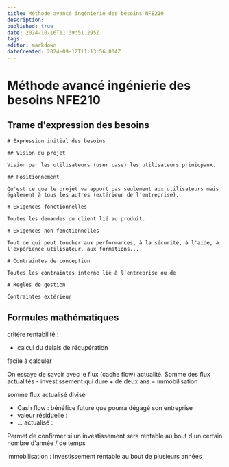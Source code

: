 ```yaml
---
title: Méthode avancé ingénierie des besoins NFE210
description: 
published: true
date: 2024-10-16T11:39:51.295Z
tags: 
editor: markdown
dateCreated: 2024-09-12T11:13:56.004Z
---
```


# Méthode avancé ingénierie des besoins NFE210

## Trame d'expression des besoins

```
# Expression initial des besoins

## Vision du projet

Vision par les utilisateurs (user case) les utilisateurs prinicpaux.

## Positionnement

Qu'est ce que le projet va apport pas seulement aux utilisateurs mais également à tous les autres (extérieur de l'entreprise).

# Exigences fonctionnelles

Toutes les demandes du client lié au produit.

# Exigences non fonctionnelles

Tout ce qui peut toucher aux performances, à la sécurité, à l'aide, à l'expérience utilisateur, aux formations...

# Contraintes de conception

Toutes les contraintes interne lié à l'entreprise ou de 

# Regles de gestion

Contraintes extérieur
```

## Formules mathématiques

critére rentabilité :

- calcul du delais de récupération

facile à calculer

On essaye de savoir avec le flux (cache flow) actualité. Somme des flux actualités - investissement qui dure + de deux ans = immobilisation

somme flux actualisé divisé

- Cash flow : bénéfice future que pourra dégagé son entreprise
- valeur résiduelle :
- ... actualisé : 


Permet de confirmer si un investissement sera rentable au bout d'un certain nombre d'année / de temps

immobilisation : investissement rentable au bout de plusieurs années
